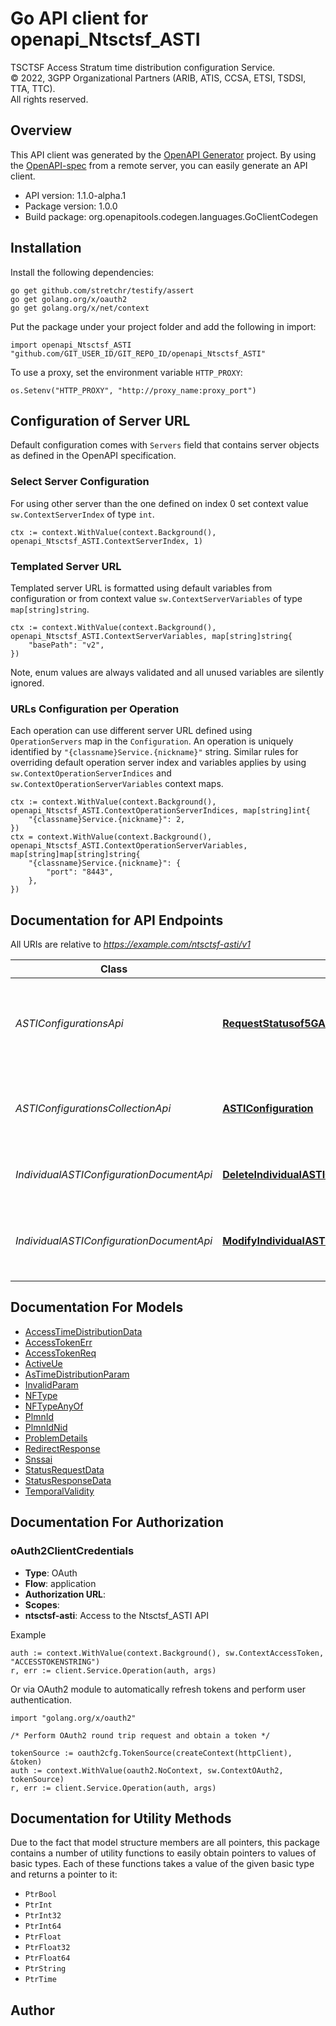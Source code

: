 # Go API client for openapi_Ntsctsf_ASTI

TSCTSF  Access Stratum time distribution configuration Service.  
© 2022, 3GPP Organizational Partners (ARIB, ATIS, CCSA, ETSI, TSDSI, TTA, TTC).  
All rights reserved.


## Overview
This API client was generated by the [OpenAPI Generator](https://openapi-generator.tech) project.  By using the [OpenAPI-spec](https://www.openapis.org/) from a remote server, you can easily generate an API client.

- API version: 1.1.0-alpha.1
- Package version: 1.0.0
- Build package: org.openapitools.codegen.languages.GoClientCodegen

## Installation

Install the following dependencies:

```shell
go get github.com/stretchr/testify/assert
go get golang.org/x/oauth2
go get golang.org/x/net/context
```

Put the package under your project folder and add the following in import:

```golang
import openapi_Ntsctsf_ASTI "github.com/GIT_USER_ID/GIT_REPO_ID/openapi_Ntsctsf_ASTI"
```

To use a proxy, set the environment variable `HTTP_PROXY`:

```golang
os.Setenv("HTTP_PROXY", "http://proxy_name:proxy_port")
```

## Configuration of Server URL

Default configuration comes with `Servers` field that contains server objects as defined in the OpenAPI specification.

### Select Server Configuration

For using other server than the one defined on index 0 set context value `sw.ContextServerIndex` of type `int`.

```golang
ctx := context.WithValue(context.Background(), openapi_Ntsctsf_ASTI.ContextServerIndex, 1)
```

### Templated Server URL

Templated server URL is formatted using default variables from configuration or from context value `sw.ContextServerVariables` of type `map[string]string`.

```golang
ctx := context.WithValue(context.Background(), openapi_Ntsctsf_ASTI.ContextServerVariables, map[string]string{
	"basePath": "v2",
})
```

Note, enum values are always validated and all unused variables are silently ignored.

### URLs Configuration per Operation

Each operation can use different server URL defined using `OperationServers` map in the `Configuration`.
An operation is uniquely identified by `"{classname}Service.{nickname}"` string.
Similar rules for overriding default operation server index and variables applies by using `sw.ContextOperationServerIndices` and `sw.ContextOperationServerVariables` context maps.

```golang
ctx := context.WithValue(context.Background(), openapi_Ntsctsf_ASTI.ContextOperationServerIndices, map[string]int{
	"{classname}Service.{nickname}": 2,
})
ctx = context.WithValue(context.Background(), openapi_Ntsctsf_ASTI.ContextOperationServerVariables, map[string]map[string]string{
	"{classname}Service.{nickname}": {
		"port": "8443",
	},
})
```

## Documentation for API Endpoints

All URIs are relative to *https://example.com/ntsctsf-asti/v1*

Class | Method | HTTP request | Description
------------ | ------------- | ------------- | -------------
*ASTIConfigurationsApi* | [**RequestStatusof5GAccessStratumTimeDistribution**](docs/ASTIConfigurationsApi.md#requeststatusof5gaccessstratumtimedistribution) | **Post** /configurations/retrieve | Request the status of the 5G access stratum time distribution for a list of UEs.
*ASTIConfigurationsCollectionApi* | [**ASTIConfiguration**](docs/ASTIConfigurationsCollectionApi.md#asticonfiguration) | **Post** /configurations | Creates a new Individual ASTI Configuration resource.
*IndividualASTIConfigurationDocumentApi* | [**DeleteIndividualASTIConfiguration**](docs/IndividualASTIConfigurationDocumentApi.md#deleteindividualasticonfiguration) | **Delete** /configurations/{configId} | Delete an Individual ASTI Configuration
*IndividualASTIConfigurationDocumentApi* | [**ModifyIndividualASTIConfiguration**](docs/IndividualASTIConfigurationDocumentApi.md#modifyindividualasticonfiguration) | **Put** /configurations/{configId} | Modifies an existing Individual ASTI Configuration resource.


## Documentation For Models

 - [AccessTimeDistributionData](docs/AccessTimeDistributionData.md)
 - [AccessTokenErr](docs/AccessTokenErr.md)
 - [AccessTokenReq](docs/AccessTokenReq.md)
 - [ActiveUe](docs/ActiveUe.md)
 - [AsTimeDistributionParam](docs/AsTimeDistributionParam.md)
 - [InvalidParam](docs/InvalidParam.md)
 - [NFType](docs/NFType.md)
 - [NFTypeAnyOf](docs/NFTypeAnyOf.md)
 - [PlmnId](docs/PlmnId.md)
 - [PlmnIdNid](docs/PlmnIdNid.md)
 - [ProblemDetails](docs/ProblemDetails.md)
 - [RedirectResponse](docs/RedirectResponse.md)
 - [Snssai](docs/Snssai.md)
 - [StatusRequestData](docs/StatusRequestData.md)
 - [StatusResponseData](docs/StatusResponseData.md)
 - [TemporalValidity](docs/TemporalValidity.md)


## Documentation For Authorization



### oAuth2ClientCredentials


- **Type**: OAuth
- **Flow**: application
- **Authorization URL**: 
- **Scopes**: 
 - **ntsctsf-asti**: Access to the Ntsctsf_ASTI API

Example

```golang
auth := context.WithValue(context.Background(), sw.ContextAccessToken, "ACCESSTOKENSTRING")
r, err := client.Service.Operation(auth, args)
```

Or via OAuth2 module to automatically refresh tokens and perform user authentication.

```golang
import "golang.org/x/oauth2"

/* Perform OAuth2 round trip request and obtain a token */

tokenSource := oauth2cfg.TokenSource(createContext(httpClient), &token)
auth := context.WithValue(oauth2.NoContext, sw.ContextOAuth2, tokenSource)
r, err := client.Service.Operation(auth, args)
```


## Documentation for Utility Methods

Due to the fact that model structure members are all pointers, this package contains
a number of utility functions to easily obtain pointers to values of basic types.
Each of these functions takes a value of the given basic type and returns a pointer to it:

* `PtrBool`
* `PtrInt`
* `PtrInt32`
* `PtrInt64`
* `PtrFloat`
* `PtrFloat32`
* `PtrFloat64`
* `PtrString`
* `PtrTime`

## Author



